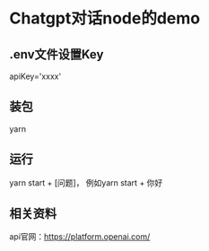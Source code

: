 # Chatgpt对话node的demo

## .env文件设置Key
apiKey='xxxx'

## 装包
yarn

## 运行
yarn start + [问题]， 例如yarn start + 你好

## 相关资料
api官网：https://platform.openai.com/